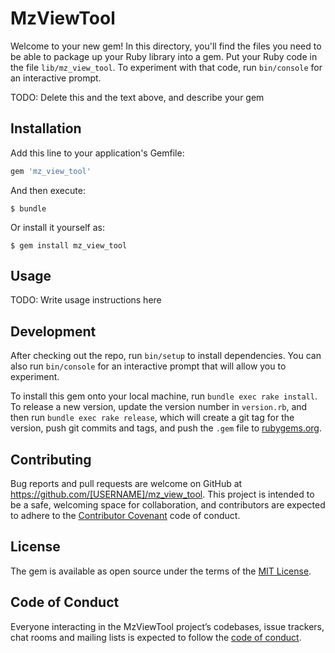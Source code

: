 # MzViewTool

Welcome to your new gem! In this directory, you'll find the files you need to be able to package up your Ruby library into a gem. Put your Ruby code in the file `lib/mz_view_tool`. To experiment with that code, run `bin/console` for an interactive prompt.

TODO: Delete this and the text above, and describe your gem

## Installation

Add this line to your application's Gemfile:

```ruby
gem 'mz_view_tool'
```

And then execute:

    $ bundle

Or install it yourself as:

    $ gem install mz_view_tool

## Usage

TODO: Write usage instructions here

## Development

After checking out the repo, run `bin/setup` to install dependencies. You can also run `bin/console` for an interactive prompt that will allow you to experiment.

To install this gem onto your local machine, run `bundle exec rake install`. To release a new version, update the version number in `version.rb`, and then run `bundle exec rake release`, which will create a git tag for the version, push git commits and tags, and push the `.gem` file to [rubygems.org](https://rubygems.org).

## Contributing

Bug reports and pull requests are welcome on GitHub at https://github.com/[USERNAME]/mz_view_tool. This project is intended to be a safe, welcoming space for collaboration, and contributors are expected to adhere to the [Contributor Covenant](http://contributor-covenant.org) code of conduct.

## License

The gem is available as open source under the terms of the [MIT License](https://opensource.org/licenses/MIT).

## Code of Conduct

Everyone interacting in the MzViewTool project’s codebases, issue trackers, chat rooms and mailing lists is expected to follow the [code of conduct](https://github.com/[USERNAME]/mz_view_tool/blob/master/CODE_OF_CONDUCT.md).
